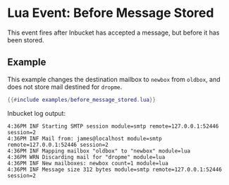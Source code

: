 # Lua Event: Before Message Stored

This event fires after Inbucket has accepted a message, but before it has been
stored.

## Example

This example changes the destination mailbox to `newbox` from `oldbox`, and does
not store mail destined for `dropme`.

```lua
{{#include examples/before_message_stored.lua}}
```

Inbucket log output:

```
4:36PM INF Starting SMTP session module=smtp remote=127.0.0.1:52446 session=2
4:36PM INF Mail from: james@localhost module=smtp remote=127.0.0.1:52446 session=2
4:36PM INF Mapping mailbox "oldbox" to "newbox" module=lua
4:36PM WRN Discarding mail for "dropme" module=lua
4:36PM INF New mailboxes: newbox count=1 module=lua
4:36PM INF Message size 312 bytes module=smtp remote=127.0.0.1:52446 session=2
```
